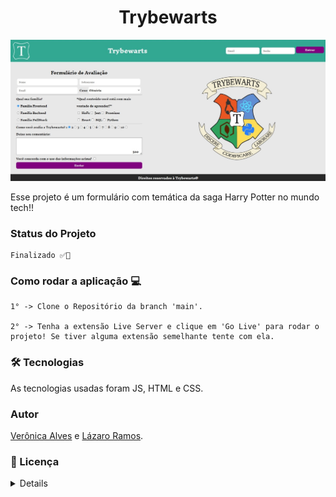<main>
  <h1 align="center">Trybewarts</h1>

  <img src="./Trybewarts.jpeg" alt="Trybewarts Project - Initial Page"/>
  
   <p>Esse projeto é um formulário com temática da saga Harry Potter no mundo tech!!</p>

  <h3>Status do Projeto</h3>
  
    Finalizado ✅🚀

<h3>Como rodar a aplicação 💻</h3>

  <div background-color='gray'>

    1° -> Clone o Repositório da branch 'main'.
    
    2° -> Tenha a extensão Live Server e clique em 'Go Live' para rodar o projeto! Se tiver alguma extensão semelhante tente com ela.
  </div>

  <h3>🛠 Tecnologias</h3>
  
  <p>As tecnologias usadas foram JS, HTML e CSS.</p>

### Autor

  <a href='https://github.com/Veronica-Alfr'>Verônica Alves</a> e <a href='https://github.com/lazaroor'>Lázaro Ramos</a>.

  <h3>📜 Licença</h3>
    <details>
    
        The MIT License (MIT)

    Copyright (c) 2021 Verônica Alves, Lázaro Ramos

    Permission is hereby granted, free of charge, to any person obtaining a copy of
    this software and associated documentation files (the "Software"), to deal in
    the Software without restriction, including without limitation the rights to
    use, copy, modify, merge, publish, distribute, sublicense, and/or sell copies of
    the Software, and to permit persons to whom the Software is furnished to do so,
    subject to the following conditions:

    The above copyright notice and this permission notice shall be included in all
    copies or substantial portions of the Software.

    THE SOFTWARE IS PROVIDED "AS IS", WITHOUT WARRANTY OF ANY KIND, EXPRESS OR
    IMPLIED, INCLUDING BUT NOT LIMITED TO THE WARRANTIES OF MERCHANTABILITY, FITNESS
    FOR A PARTICULAR PURPOSE AND NONINFRINGEMENT. IN NO EVENT SHALL THE AUTHORS OR
    COPYRIGHT HOLDERS BE LIABLE FOR ANY CLAIM, DAMAGES OR OTHER LIABILITY, WHETHER
    IN AN ACTION OF CONTRACT, TORT OR OTHERWISE, ARISING FROM, OUT OF OR IN
    CONNECTION WITH THE SOFTWARE OR THE USE OR OTHER DEALINGS IN THE SOFTWARE.
</main>
